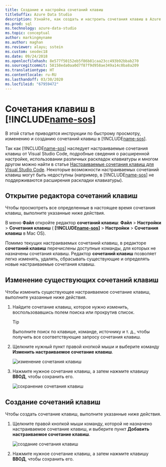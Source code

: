 ```yaml
---
title: Создание и настройка сочетаний клавиш
titleSuffix: Azure Data Studio
description: Узнайте, как создать и настроить сочетания клавиш в Azure Data Studio.
ms.prod: sql
ms.technology: azure-data-studio
ms.topic: conceptual
author: markingmyname
ms.author: maghan
ms.reviewer: alayu; sstein
ms.custom: seodec18
ms.date: 09/24/2018
ms.openlocfilehash: 8e577f50152eb5f86b81caa23cc493b92bbab270
ms.sourcegitcommit: 58158eda0aa0d7f87f9d958ae349a14c0ba8a209
ms.translationtype: HT
ms.contentlocale: ru-RU
ms.lasthandoff: 03/30/2020
ms.locfileid: "67959472"
---
```

# <a name="keyboard-shortcuts-in-name-sos"></a>Сочетания клавиш в [!INCLUDE[name-sos](../includes/name-sos.md)]

В этой статье приводятся инструкции по быстрому просмотру, изменению и созданию сочетаний клавиш в [!INCLUDE[name-sos](../includes/name-sos-short.md)].

Так как [!INCLUDE[name-sos](../includes/name-sos-short.md)] наследует настраиваемые сочетания клавиш от Visual Studio Code, подробные сведения о расширенной настройке, использовании различных раскладок клавиатуры и многом другом можно найти в статье [Настраиваемые сочетания клавиш для Visual Studio Code](https://code.visualstudio.com/docs/getstarted/keybindings). Некоторые возможности настраиваемых сочетаний клавиш могут быть недоступны (например, в [!INCLUDE[name-sos](../includes/name-sos-short.md)] не поддерживаются расширения раскладки клавиатуры).


## <a name="open-the-keyboard-shortcuts-editor"></a>Открытие редактора сочетаний клавиш

Чтобы просмотреть все определенные в настоящее время сочетания клавиш, выполните указанные ниже действия.

В меню **Файл** откройте редактор **сочетаний клавиш**: **Файл** > **Настройки** > **Сочетания клавиш** ( **[!INCLUDE[name-sos](../includes/name-sos-short.md)]**  > **Настройки** > **Сочетания клавиш** в Mac OS).

Помимо текущих настраиваемых сочетаний клавиш, в редакторе **сочетаний клавиш** перечислены доступные команды, для которых не назначены сочетания клавиш. Редактор **сочетаний клавиш** позволяет легко изменять, удалять, сбрасывать существующие и определять новые настраиваемые сочетания клавиш.  


## <a name="edit-existing-keyboard-shortcuts"></a>Изменение существующих сочетаний клавиш

Чтобы изменить существующее настраиваемое сочетание клавиш, выполните указанные ниже действия.

1. Найдите сочетание клавиш, которое нужно изменить, воспользовавшись полем поиска или прокрутив список.
   > [!TIP]
   > Выполните поиск по клавише, команде, источнику и т. д., чтобы получить все соответствующие запросу сочетания клавиш.

1. Щелкните нужный пункт правой кнопкой мыши и выберите команду **Изменить настраиваемое сочетание клавиш**.

   ![изменение сочетания клавиш](media/keyboard-shortcuts/change-keybinding.png)

1. Нажмите нужное сочетание клавиш, а затем нажмите клавишу **ВВОД**, чтобы сохранить его. 

   ![сохранение сочетания клавиш](media/keyboard-shortcuts/save-keybinding.png)

## <a name="create-new-keyboard-shortcuts"></a>Создание сочетаний клавиш

Чтобы создать сочетание клавиш, выполните указанные ниже действия.

1. Щелкните правой кнопкой мыши команду, которой не назначено настраиваемое сочетание клавиш, и выберите пункт **Добавить настраиваемое сочетание клавиш**.

   ![создание сочетания клавиш](media/keyboard-shortcuts/add-keybinding.png)

1. Нажмите нужное сочетание клавиш, а затем нажмите клавишу **ВВОД**, чтобы сохранить его.


